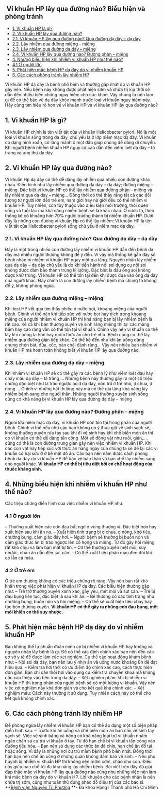## ️ Vi khuẩn HP lây qua đường nào? Biểu hiện và phòng tránh

  * [1. Vi khuẩn HP là gì?](https://bvnguyentriphuong.com.vn/benh-truyen-nhiem/vi-khuan-hp-lay-qua-duong-nao-bieu-hien-va-phong-tranh#1-vi-khun-hp-l-g)
  * [2. Vi khuẩn HP lây qua đường nào?](https://bvnguyentriphuong.com.vn/benh-truyen-nhiem/vi-khuan-hp-lay-qua-duong-nao-bieu-hien-va-phong-tranh#2-vi-khun-hp-ly-qua-ng-no)
  * [2.1. Vi khuẩn HP lây qua đường nào? Qua đường dạ dày – dạ dày](https://bvnguyentriphuong.com.vn/benh-truyen-nhiem/vi-khuan-hp-lay-qua-duong-nao-bieu-hien-va-phong-tranh#21-vi-khun-hp-ly-qua-ng-no-qua-ng-d-dy-d-dy)
  * [2.2. Lây nhiễm qua đường miệng – miệng](https://bvnguyentriphuong.com.vn/benh-truyen-nhiem/vi-khuan-hp-lay-qua-duong-nao-bieu-hien-va-phong-tranh#22-ly-nhim-qua-ng-ming-ming)
  * [2.3. Lây nhiễm qua đường dạ dày – miệng](https://bvnguyentriphuong.com.vn/benh-truyen-nhiem/vi-khuan-hp-lay-qua-duong-nao-bieu-hien-va-phong-tranh#23-ly-nhim-qua-ng-d-dy-ming)
  * [2.4. Vi khuẩn HP lây qua đường nào? Đường phân – miệng](https://bvnguyentriphuong.com.vn/benh-truyen-nhiem/vi-khuan-hp-lay-qua-duong-nao-bieu-hien-va-phong-tranh#24-vi-khun-hp-ly-qua-ng-no-ng-phn-ming)
  * [4. Những biểu hiện khi nhiễm vi khuẩn HP như thế nào?](https://bvnguyentriphuong.com.vn/benh-truyen-nhiem/vi-khuan-hp-lay-qua-duong-nao-bieu-hien-va-phong-tranh#4-nhng-biu-hin-khi-nhim-vi-khun-hp-nh-th-no)
  * [4.1 Ở người lớn](https://bvnguyentriphuong.com.vn/benh-truyen-nhiem/vi-khuan-hp-lay-qua-duong-nao-bieu-hien-va-phong-tranh#41-ngi-ln)
  * [5. Phát hiện mắc bệnh HP dạ dày do vi nhiễm khuẩn HP](https://bvnguyentriphuong.com.vn/benh-truyen-nhiem/vi-khuan-hp-lay-qua-duong-nao-bieu-hien-va-phong-tranh#5-pht-hin-mc-bnh-hp-d-dy-do-vi-nhim-khun-hp)
  * [6. Các cách phòng tránh lây nhiễm HP](https://bvnguyentriphuong.com.vn/benh-truyen-nhiem/vi-khuan-hp-lay-qua-duong-nao-bieu-hien-va-phong-tranh#6-cc-cch-phng-trnh-ly-nhim-hp)


Vi khuẩn HP dạ dày là bệnh phổ biến và thường gặp nhất do vi khuẩn HP gây nên. Nếu bệnh này không được phát hiện sớm và chữa trị kịp thời sẽ dẫn đến nhiều biến chứng nguy hiểm cho sức khỏe. Vậy chúng ta nên làm gì để có thể bảo vệ dạ dày khỏe mạnh trước loại vi khuẩn nguy hiểm này. Hãy cùng tìm hiểu rõ hơn về vi khuẩn HP và vi khuẩn HP lây qua đường nào?
## **1. Vi khuẩn HP là gì?**
Vi khuẩn HP chính là tên viết tắt của vi khuẩn Helicobacter pylori. Nó là một loại vi khuẩn sống trong dạ dày, chủ yếu là ở lớp niêm mạc dạ dày. Vi khuẩn có dạng hình xoắn, có lông mảnh ở một đầu giúp chúng dễ dàng di chuyển. Khi người bệnh nhiễm khuẩn HP nguy cơ cao dẫn đến viêm loét dạ dày – tá tràng và ung thư dạ dày.
## **2. Vi khuẩn HP lây qua đường nào?**
Vi khuẩn Hp dạ dày có thể dễ dàng lây nhiễm qua nhiều con đường khác nhau. Điển hình như lây nhiễm qua đường dạ dày – dạ dày; đường miệng – miệng. Đặc biệt vi khuẩn HP có thể lây nhiễm qua đường phân – miệng và lây nhiễm qua dạ dày – miệng…
Đồng thời có thể thấy rằng tất cả các đối tượng từ người lớn đến trẻ em, nam giới hay nữ giới đều có thể nhiễm vi khuẩn HP. Tuy nhiên, còn tùy thuộc vào điều kiện môi trường, thói quen sống và tuổi tác mà khả năng nhiễm bệnh sẽ là khác nhau. Ở nước ta, theo thống kê có khoảng hơn 70% người trưởng thành bị nhiễm khuẩn HP.
Dưới đây là những con đường vi khuẩn Hp có thể lây nhiễm:
Vi khuẩn HP là tên viết tắt của Helicobacter pylori sống chủ yếu ở niêm mạc dạ dày.
### **2.1. Vi khuẩn HP lây qua đường nào? Qua đường dạ dày – dạ dày**
Đây là một trong nhiều con đường lây nhiễm vi khuẩn HP dẫn đến bệnh dạ dày mà nhiều người thường không để ý đến. Vì vậy mà thống kê gần đây số bệnh nhân bị nhiễm vi khuẩn HP ngày một gia tăng. Nguyên nhân lây nhiễm qua dạ dày – dạ dày chủ yếu là do khi tiến hành nội soi dụng cụ nội soi không được đảm bảo thanh trùng kĩ lưỡng. Đặc biệt là đầu ống soi không được khử trùng. Vi khuẩn HP có thể tồn tại đến khi được đưa vào ống dạ dày của người khác. Đây chính là con đường lây nhiễm bệnh mà chúng ta không để ý, không phòng ngừa.
### **2.2. Lây nhiễm qua đường miệng – miệng**
Khi test HP kết quả tìm thấy nhiều ở nước bọt, khoang miệng của người bệnh. Chính vì thế nên khi tiếp xúc với nước bọt hay dịch trong khoang miệng của người nhiễm vi khuẩn HP thì khả năng bạn bị lây nhiễm bệnh là rất cao. Kể cả khi bạn thường xuyên vệ sinh răng miệng thì tại các mảng bám hay cao răng vẫn có thể tồn tại vi khuẩn.
Chính vậy nên vi khuẩn có thể lây khi chúng ta hôn hay mớm thức ăn cho trẻ nhỏ. Bệnh cũng có thể lây nhiễm qua đường gián tiếp khác. Có thể kể đến như khi ăn uống dùng chung chén bát, đũa, cốc, bàn chải đánh răng… Vậy nên nhiều bạn nhiễm vi khuẩn HP mà hoàn toàn không biết vi khuẩn HP lây qua đường nào.
### **2.3. Lây nhiễm qua đường dạ dày – miệng**
Khi nhiễm vi khuẩn HP sẽ có thể gây ra các bệnh lý như viêm loét đau hay chảy máu dạ dày – tá tràng,… Những bệnh này thường gây ra một số triệu chứng đặc biệt như là trào ngược acid dạ dày, nôn trớ ở trẻ nhỏ, ợ chua, ợ nóng…. Chính vì những bất thường này mà có thể gia tăng khả năng lây nhiễm bệnh sang cho người thân. Những người thường xuyên sinh sống cùng có khả năng bị vi khuẩn HP lây qua đường dạ dày – miệng
### **2.4. Vi khuẩn HP lây qua đường nào? Đường phân – miệng**
Ngoài lớp niêm mạc dạ dày, vi khuẩn HP còn tồn tại trong phân của người bệnh. Chính vì thế nếu như các bạn không có ý thức giữ vệ sinh sạch sẽ, không thường xuyên rửa tay sau khi đi vệ sinh hay khi chế biến món ăn thì có vi khuẩn có thể dễ dàng tấn công. Một số động vật như ruồi, gián,…. cũng có thể là con đường trung gian gây nên việc nhiễm vi khuẩn HP. Khi các con vật này tiếp xúc với thức ăn hàng ngày của chúng ta sẽ để lại các vi khuẩn có hại sức ở ở bề mặt đồ ăn.
Các bạn nên nắm được cách phòng bệnh dạ dày do vi khuẩn HP để bảo vệ bản thân và hạn chế lây nhiễm sang cho người khác.
**Vi khuẩn HP có thể bị tiêu diệt bởi cơ chế hoạt động của thuốc kháng sinh.**
## **4. Những biểu hiện khi nhiễm vi khuẩn HP như thế nào?**
Các triệu chứng điển hình của việc nhiễm vi khuẩn HP như:
### **4.1 Ở người lớn**
– Thường xuất hiện các cơn đau bất ngờ ở vùng thượng vị. Đặc biệt hơn hay xuất hiện sau khi ăn no.
– Xuất hiện tình trạng bị ợ chua, ợ nóng, khó tiêu, chướng bụng, cảm giác đầy hơi.
– Người bệnh sẽ thường bị buồn nôn và cảm giác thức ăn bị trào ngược lên cổ họng và miệng. Từ đó gây hôi miệng rất khó chịu và làm bạn mất tự tin.
– Cơ thể thường xuyên mệt mỏi, suy nhược, chán ăn dẫn đến sụt cân.
– Có thể xuất hiện phân màu đen đôi khi có lẫn cả máu.
### **4.2 Ở trẻ em**
Ở trẻ em thường không có các triệu chứng rõ ràng. Vậy nên bạn rất khó khăn trong việc phát hiện vi khuẩn HP dạ dày. Các biểu hiện thường gặp như:
– Trẻ trở thường xuyên xanh xao, gầy yếu, mệt mỏi và sụt cân.
– Trẻ bị đau bụng liên tục, đặc biệt là sau khi ăn.
– Bé thường có các tình trạng như chướng bụng, buồn nôn và hôi miệng.
– Có thể sẽ xuất hiện tiêu chảy hay táo bón thường xuyên.
**Vi khuẩn HP có thể gây ra những cơn đau bụng, mệt mỏi khiến cơ thể suy nhược.**
## **5. Phát hiện mắc bệnh HP dạ dày do vi nhiễm khuẩn HP**
Bạn không thể tự chuẩn đoán mình có bị nhiễm vi khuẩn HP hay không và nguyên nhân lây bệnh là gì. Để có thể xác định chính xác bạn nên đến các cơ sở y tế để được làm các xét nghiệm. Cụ thể các hoạt động khám bệnh như:
– Nội soi dạ dày, bạn nên lưu ý nhịn ăn và uống nước khoảng 8h để đạt hiệu quả.
– Kiểm tra hơi thở: có ưu điểm độ chính xác cao, cách thực hiện đơn giản. Bạn chỉ cần thổi hơi vào dụng cụ kiểm tra chuyên khoa mà không cần can thiệp vào bên trong dạ dày.
– Xét nghiệm phân: khi bị nhiễm vi khuẩn HP thì trong phân của người bệnh sẽ có một lượng vi khuẩn. Vậy nên việc xét nghiệm này khá đơn giản và cho kết quả khá chính xác.
– Xét nghiệm máu: Cách này thường ít sử dụng. Tuy nhiên cách này có thể cho kết quả không chính xác.
## **6. Các cách phòng tránh lây nhiễm HP**
Để phòng ngừa lây nhiễm vi khuẩn HP bạn có thể áp dụng một số biện pháp điển hình sau:
– Trước khi ăn uống và chế biến món ăn bạn cần vệ sinh tay sạch sẽ. Việc vệ sinh bằng xà bông có khả năng loại trừ vi khuẩn nhằm ngăn chặn sự cư trú vi khuẩn ở tay. Từ đó hạn chế bị vi khuẩn tấn công vào đường tiêu hóa.
– Bạn nên sử dụng các thức ăn đã chín, hạn chế ăn đồ tái hoặc sống. Vì đây là những nơi cư trú mầm bệnh phổ biến nhất. Đồng thời hạn bạn nên chế ăn uống ở những quán không đảm bảo vệ sinh.
– Nếu phụ huynh bị nhiễm vi khuẩn HP thì không nên mớm cơm, cháo cho con. Điều này giúp hạn chế tối đa khả năng lây nhiễm bệnh.
Bài viết trên đây đã giải đáp thắc mắc vi khuẩn HP lây qua đường nào cũng như những việc nên làm khi mắc bệnh dạ dày do vi khuẩn HP. Lời khuyên cho các bệnh nhân là nên chữa trị sớm, cũng như tuân thủ đúng phác đồ điều trị của các bác sĩ.
**[Bệnh viện Nguyễn Tri Phương](https://bvnguyentriphuong.com.vn/) **- Đa khoa Hạng I Thành phố Hồ Chí Minh
